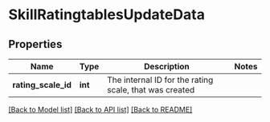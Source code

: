 # SkillRatingtablesUpdateData

## Properties
Name | Type | Description | Notes
------------ | ------------- | ------------- | -------------
**rating_scale_id** | **int** | The internal ID for the rating scale, that was created | 

[[Back to Model list]](../README.md#documentation-for-models) [[Back to API list]](../README.md#documentation-for-api-endpoints) [[Back to README]](../README.md)


